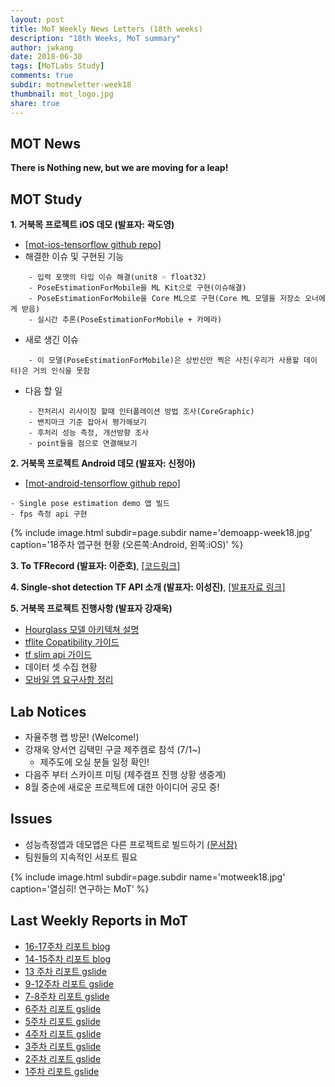 ```yaml
---
layout: post
title: MoT Weekly News Letters (18th weeks)
description: "18th Weeks, MoT summary"
author: jwkang
date: 2018-06-30
tags: [MoTLabs Study]
comments: true
subdir: motnewletter-week18
thumbnail: mot_logo.jpg
share: true
---
```



## MOT News
**There is Nothing new, but we are moving for a leap!**



## MOT Study
**1. 거북목 프로젝트 iOS 데모 (발표자: 곽도영)**
- [[mot-ios-tensorflow github repo]](https://github.com/motlabs/mot-ios-tensorflow)
- 해결한 이슈 및 구현된 기능

```
    - 입력 포맷의 타입 이슈 해결(unit8 ☞ float32)
    - PoseEstimationForMobile을 ML Kit으로 구현(이슈해결)
    - PoseEstimationForMobile을 Core ML으로 구현(Core ML 모델을 저장소 오너에게 받음)
    - 실시간 추론(PoseEstimationForMobile + 카메라)
```
- 새로 생긴 이슈

```
    - 이 모델(PoseEstimationForMobile)은 상반신만 찍은 사진(우리가 사용할 데이터)은 거의 인식을 못함
```
- 다음 할 일

```
    - 전처리시 리사이징 할때 인터폴레이션 방법 조사(CoreGraphic)
    - 밴치마크 기준 잡아서 평가해보기
    - 후처리 성능 측정, 개선방향 조사
    - point들을 점으로 연결해보기
```

**2. 거북목 프로젝트 Android 데모 (발표자: 신정아)**
- [[mot-android-tensorflow github repo]](https://github.com/motlabs/mot-android-tensorflow)

```
- Single pose estimation demo 앱 빌드
- fps 측정 api 구현
```
{% include image.html subdir=page.subdir name='demoapp-week18.jpg' caption='18주차 앱구현 현황 (오른쪽:Android, 왼쪽:iOS)' %}


**3. To TFRecord (발표자: 이준호)**, [[코드링크]](https://github.com/motlabs/dont-be-turtle/blob/feature/fb_dataio/tfmodules/tfrecord_converter.py)


**4. Single-shot detection TF API 소개 (발표자: 이성진)**, [[발표자료 링크]](https://drive.google.com/drive/folders/1TrdtYw9Hzo3ux80gjqXhkwnRb4lQOs6s)


**5. 거북목 프로젝트 진행사항 (발표자 강재욱)**
- [Hourglass 모델 아키텍쳐 설명](https://docs.google.com/document/d/1cOC9CZJv02WEz-v17FCQ-Up19kYP1ZtoadvpC_nLPPM/edit#heading=h.lv5patfw1lss)
- [tflite Copatibility 가이드](https://docs.google.com/document/d/1cOC9CZJv02WEz-v17FCQ-Up19kYP1ZtoadvpC_nLPPM/edit#heading=h.lv5patfw1lss)
- [tf slim api 가이드](https://docs.google.com/document/d/19ZiExIc-vdbGrauuRUPKDI_o3sbVTeYMifc_hzvULGA/edit)
- 데이터 셋 수집 현황
- [모바일 앱 요구사항 정리](https://docs.google.com/document/d/1eYztqAInoD-6CQTsen6_SV0xVEYO6FRgkO9Zvbsr8DY/edit#)



## Lab Notices
- 자율주행 랩 방문! (Welcome!)
- 강재욱 양서연 김택민 구글 제주캠로 참석 (7/1~)
    - 제주도에 오실 분들 일정 확인!
- 다음주 부터 스카이프 미팅 (제주캠프 진행 상황 생중계)
- 8월 중순에 새로운 프로젝트에 대한 아이디어 공모 중! 


## Issues
- 성능측정앱과 데모앱은 다른 프로젝트로 빌드하기 [(문서참)](https://docs.google.com/document/d/1eYztqAInoD-6CQTsen6_SV0xVEYO6FRgkO9Zvbsr8DY/edit#)
- 팀원들의 지속적인 서포트 필요


{% include image.html subdir=page.subdir name='motweek18.jpg' caption='열심히! 연구하는 MoT' %}


## Last Weekly Reports in MoT
- [16-17주차 리포트 blog](https://motlabs.github.io/2018-06-22/motnewletter-week17/)
- [14-15주차 리포트 blog](https://motlabs.github.io/2018-06-09/motnewletter-week15/)
- [13 주차 리포트 gslide]( https://goo.gl/SPKZUp )
- [9-12주차 리포트 gslide](https://goo.gl/SY6gHF)
- [7-8주차 리포트 gslide]( https://goo.gl/CYwZM2 )
- [6주차 리포트 gslide](https://goo.gl/GYPzzp)
- [5주차 리포트 gslide]( https://goo.gl/tBny5m )
- [4주차 리포트 gslide]( https://goo.gl/4JnQoc )
- [3주차 리포트 gslide]( https://goo.gl/JGSztP )
- [2주차 리포트 gslide]( https://goo.gl/T7o9tf )
- [1주차 리포트 gslide]( https://goo.gl/nNqMYg )
